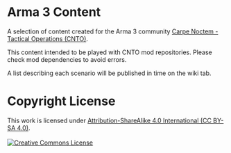 # Arma 3 Content
A selection of content created for the Arma 3 community <a rel="cnto" href="https://www.carpenoctem.co/">Carpe Noctem - Tactical Operations (CNTO)</a>.

This content intended to be played with CNTO mod repositories. Please check mod dependencies to avoid errors.

A list describing each scenario will be published in time on the wiki tab.




# Copyright License

This work is licensed under <a rel="license" href="https://creativecommons.org/licenses/by-sa/4.0/">Attribution-ShareAlike 4.0 International (CC BY-SA 4.0)</a>.
<br/><br/>
<a rel="license" href="http://creativecommons.org/licenses/by-nc-sa/4.0/"><img alt="Creative Commons License" style="border-width:0" src="https://i.creativecommons.org/l/by-nc-sa/4.0/88x31.png" /></a>
